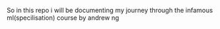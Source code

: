 ﻿So in this repo i will be documenting my journey
through the infamous ml(specilisation) course by andrew ng
